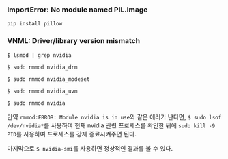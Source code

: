 ### ImportError: No module named PIL.Image

```
pip install pillow
```

### VNML: Driver/library version mismatch

`$ lsmod | grep nvidia`

`$ sudo rmmod nvidia_drm`

`$ sudo rmmod nvidia_modeset`

`$ sudo rmmod nvidia_uvm`

`$ sudo rmmod nvidia`

만약 `rmmod:ERROR: Module nvidia is in use`와 같은 에러가 난다면, `$ sudo lsof /dev/nvidia*`를 사용하여 현재 nvidia 관련 프로세스를 확인한 뒤에 `sudo kill -9 PID`를 사용하여 프로세스를 강제 종료시켜주면 된다.

마지막으로 `$ nvidia-smi`를 사용하면 정상적인 결과를 볼 수 있다.

